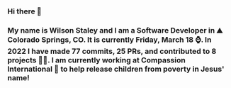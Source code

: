 ### Hi there 👋

### My name is Wilson Staley and I am a Software Developer in ⛰ Colorado Springs, CO.  It is currently Friday, March 18 ⌚. In 2022 I have made 77 commits, 25 PRs, and contributed to 8 projects 👨‍💻. I am currently working at Compassion International 🏢 to help release children from poverty in Jesus' name!